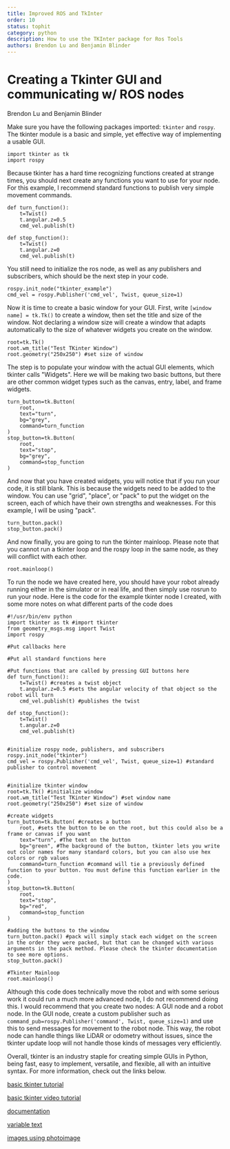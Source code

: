 ```yaml
---
title: Improved ROS and TkInter
order: 10
status: tophit
category: python
description: How to use the TKInter package for Ros Tools
authors: Brendon Lu and Benjamin Blinder
---
```

# Creating a Tkinter GUI and communicating w/ ROS nodes

Brendon Lu and Benjamin Blinder

Make sure you have the following packages imported: `tkinter` and `rospy`. The tkinter module is a basic and simple, yet effective way of implementing a usable GUI.

```
import tkinter as tk
import rospy
```

Because tkinter has a hard time recognizing functions created at strange times, you should next create any functions you want to use for your node. For this example, I recommend standard functions to publish very simple movement commands.

```
def turn_function():
    t=Twist()
    t.angular.z=0.5
    cmd_vel.publish(t)

def stop_function():
    t=Twist()
    t.angular.z=0
    cmd_vel.publish(t)
```

You still need to initialize the ros node, as well as any publishers and subscribers, which should be the next step in your code.

```
rospy.init_node("tkinter_example")
cmd_vel = rospy.Publisher('cmd_vel', Twist, queue_size=1)
```

Now it is time to create a basic window for your GUI. First, write `[window name] = tk.Tk()` to create a window, then set the title and size of the window. Not declaring a window size will create a window that adapts automatically to the size of whatever widgets you create on the window.

```
root=tk.Tk()
root.wm_title("Test TKinter Window")
root.geometry("250x250") #set size of window
```

The step is to populate your window with the actual GUI elements, which tkinter calls "Widgets". Here we will be making two basic buttons, but there are other common widget types such as the canvas, entry, label, and frame widgets.
```
turn_button=tk.Button(
    root,
    text="turn",
    bg="grey",
    command=turn_function
)
stop_button=tk.Button(
    root,
    text="stop",
    bg="grey",
    command=stop_function
)
```

And now that you have created widgets, you will notice that if you run your code, it is still blank. This is because the widgets need to be added to the window. You can use "grid", "place", or "pack" to put the widget on the screen, each of which have their own strengths and weaknesses. For this example, I will be using "pack".

```
turn_button.pack()
stop_button.pack()
```

And now finally, you are going to run the tkinter mainloop. Please note that you cannot run a tkinter loop and the rospy loop in the same node, as they will conflict with each other.

```
root.mainloop()
```

To run the node we have created here, you should have your robot already running either in the simulator or in real life, and then simply use rosrun to run your node. 
Here is the code for the example tkinter node I created, with some more notes on what different parts of the code does

```
#!/usr/bin/env python
import tkinter as tk #import tkinter
from geometry_msgs.msg import Twist
import rospy

#Put callbacks here

#Put all standard functions here

#Put functions that are called by pressing GUI buttons here
def turn_function():
    t=Twist() #creates a twist object
    t.angular.z=0.5 #sets the angular velocity of that object so the robot will turn
    cmd_vel.publish(t) #publishes the twist

def stop_function():
    t=Twist()
    t.angular.z=0
    cmd_vel.publish(t)


#initialize rospy node, publishers, and subscribers
rospy.init_node("tkinter")
cmd_vel = rospy.Publisher('cmd_vel', Twist, queue_size=1) #standard publisher to control movement


#initialize tkinter window
root=tk.Tk() #initialize window
root.wm_title("Test TKinter Window") #set window name
root.geometry("250x250") #set size of window

#create widgets
turn_button=tk.Button( #creates a button
    root, #sets the button to be on the root, but this could also be a frame or canvas if you want
    text="turn", #The text on the button
    bg="green", #The background of the button, tkinter lets you write out color names for many standard colors, but you can also use hex colors or rgb values
    command=turn_function #command will tie a previously defined function to your button. You must define this function earlier in the code.
)
stop_button=tk.Button(
    root,
    text="stop",
    bg="red",
    command=stop_function
)

#adding the buttons to the window
turn_button.pack() #pack will simply stack each widget on the screen in the order they were packed, but that can be changed with various arguments in the pack method. Please check the tkinter documentation to see more options.
stop_button.pack()

#Tkinter Mainloop
root.mainloop()
```
Although this code does technically move the robot and with some serious work it could run a much more advanced node, I do not recommend doing this. I would recommend that you create two nodes: A GUI node and a robot node. In the GUI node, create a custom publisher such as `command_pub=rospy.Publisher('command', Twist, queue_size=1)` and use this to send messages for movement to the robot node. This way, the robot node can handle things like LiDAR or odometry without issues, since the tkinter update loop will not handle those kinds of messages very efficiently.


Overall, tkinter is an industry staple for creating simple GUIs in Python, being fast, easy to implement, versatile, and flexible, all with an intuitive syntax. For more information, check out the links below.

[basic tkinter tutorial](https://www.geeksforgeeks.org/python-gui-tkinter/)

[basic tkinter video tutorial](https://www.youtube.com/watch?v=itRLRfuL_PQ)

[documentation](https://docs.python.org/3/library/tk.html)

[variable text](https://stackoverflow.com/questions/2603169/update-tkinter-label-from-variable)

[images using photoimage](https://www.pythontutorial.net/tkinter/tkinter-photoimage/)
